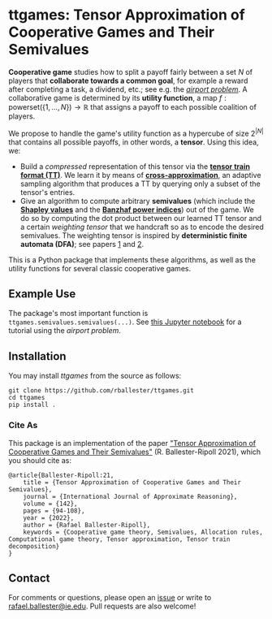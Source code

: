 # ttgames: Tensor Approximation of Cooperative Games and Their Semivalues

**Cooperative game** studies how to split a payoff fairly between a set $N$ of players that **collaborate towards a common goal**, for example a reward after completing a task, a dividend, etc.; see e.g. the [*airport problem*](https://en.wikipedia.org/wiki/Airport_problem). A collaborative game is determined by its **utility function**, a map $f: \mathrm{powerset}(\{1, \dots, N\}) \to \mathbb{R}$ that assigns a payoff to each possible coalition of players.

We propose to handle the game's utility function as a hypercube of size $2^{|N|}$ that contains all possible payoffs, in other words, a **tensor**. Using this idea, we:

- Build a *compressed* representation of this tensor via the [**tensor train format (TT)**](https://epubs.siam.org/doi/abs/10.1137/090752286). We learn it by means of [**cross-approximation**](https://www.sciencedirect.com/science/article/pii/S0024379509003747), an adaptive sampling algorithm that produces a TT by querying only a subset of the tensor's entries.
- Give an algorithm to compute arbitrary **semivalues** (which include the [**Shapley values**](https://en.wikipedia.org/wiki/Shapley_value) and the [**Banzhaf power indices**](https://en.wikipedia.org/wiki/Banzhaf_power_index)) out of the game. We do so by computing the dot product between our learned TT tensor and a certain *weighting tensor* that we handcraft so as to encode the desired semivalues. The weighting tensor is inspired by **deterministic finite automata (DFA)**; see papers [1](https://www.sciencedirect.com/science/article/abs/pii/S0951832018303132) and [2](https://epubs.siam.org/doi/10.1137/17M1160252).

This is a Python package that implements these algorithms, as well as the utility functions for several classic cooperative games.

## Example Use

The package's most important function is `ttgames.semivalues.semivalues(...)`. See [this Jupyter notebook](https://github.com/rballester/ttgames/blob/main/examples/airport.ipynb) for a tutorial using the *airport problem*.

## Installation

You may install *ttgames* from the source as follows:

```
git clone https://github.com/rballester/ttgames.git
cd ttgames
pip install .
```

### Cite As

This package is an implementation of the paper ["Tensor Approximation of Cooperative Games and Their Semivalues"](https://www.sciencedirect.com/science/article/abs/pii/S0888613X21001912) (R. Ballester-Ripoll 2021), which you should cite as:

```
@article{Ballester-Ripoll:21,
    title = {Tensor Approximation of Cooperative Games and Their Semivalues},
    journal = {International Journal of Approximate Reasoning},
    volume = {142},
    pages = {94-108},
    year = {2022},
    author = {Rafael Ballester-Ripoll},
    keywords = {Cooperative game theory, Semivalues, Allocation rules, Computational game theory, Tensor approximation, Tensor train decomposition}
}
```

## Contact

For comments or questions, please open an [issue](https://github.com/rballester/ttgames/issues) or write to rafael.ballester@ie.edu. Pull requests are also welcome!
